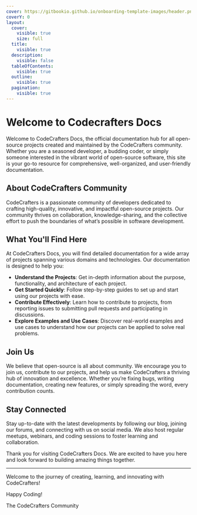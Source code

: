 ```yaml
---
cover: https://gitbookio.github.io/onboarding-template-images/header.png
coverY: 0
layout:
  cover:
    visible: true
    size: full
  title:
    visible: true
  description:
    visible: false
  tableOfContents:
    visible: true
  outline:
    visible: true
  pagination:
    visible: true
---
```


# Welcome to Codecrafters Docs

Welcome to CodeCrafters Docs, the official documentation hub for all open-source projects created and maintained by the CodeCrafters community. Whether you are a seasoned developer, a budding coder, or simply someone interested in the vibrant world of open-source software, this site is your go-to resource for comprehensive, well-organized, and user-friendly documentation.

## **About CodeCrafters Community**

CodeCrafters is a passionate community of developers dedicated to crafting high-quality, innovative, and impactful open-source projects. Our community thrives on collaboration, knowledge-sharing, and the collective effort to push the boundaries of what’s possible in software development.

## **What You'll Find Here**

At CodeCrafters Docs, you will find detailed documentation for a wide array of projects spanning various domains and technologies. Our documentation is designed to help you:

* **Understand the Projects**: Get in-depth information about the purpose, functionality, and architecture of each project.
* **Get Started Quickly**: Follow step-by-step guides to set up and start using our projects with ease.
* **Contribute Effectively**: Learn how to contribute to projects, from reporting issues to submitting pull requests and participating in discussions.
* **Explore Examples and Use Cases**: Discover real-world examples and use cases to understand how our projects can be applied to solve real problems.

## **Join Us**

We believe that open-source is all about community. We encourage you to join us, contribute to our projects, and help us make CodeCrafters a thriving hub of innovation and excellence. Whether you’re fixing bugs, writing documentation, creating new features, or simply spreading the word, every contribution counts.

## **Stay Connected**

Stay up-to-date with the latest developments by following our blog, joining our forums, and connecting with us on social media. We also host regular meetups, webinars, and coding sessions to foster learning and collaboration.

Thank you for visiting CodeCrafters Docs. We are excited to have you here and look forward to building amazing things together.

***

Welcome to the journey of creating, learning, and innovating with CodeCrafters!

Happy Coding!

The CodeCrafters Community
